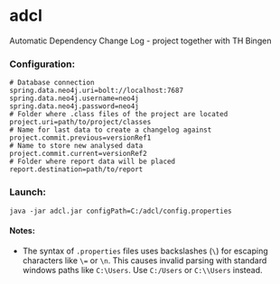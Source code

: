 # adcl
Automatic Dependency Change Log - project together with TH Bingen

### Configuration:   
```properties
# Database connection  
spring.data.neo4j.uri=bolt://localhost:7687  
spring.data.neo4j.username=neo4j  
spring.data.neo4j.password=neo4j  
# Folder where .class files of the project are located  
project.uri=path/to/project/classes  
# Name for last data to create a changelog against
project.commit.previous=versionRef1  
# Name to store new analysed data  
project.commit.current=versionRef2  
# Folder where report data will be placed  
report.destination=path/to/report  
```

### Launch:  
````
java -jar adcl.jar configPath=C:/adcl/config.properties  
````

#### Notes:
- The syntax of `.properties` files uses backslashes (`\`) for escaping characters like `\=` or `\n`. This causes invalid parsing with standard windows paths like `C:\Users`. Use `C:/Users` or `C:\\Users` instead.
